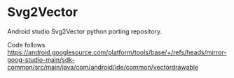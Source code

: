 # Svg2Vector

Android studio Svg2Vector python porting repository.

Code follows https://android.googlesource.com/platform/tools/base/+/refs/heads/mirror-goog-studio-main/sdk-common/src/main/java/com/android/ide/common/vectordrawable

